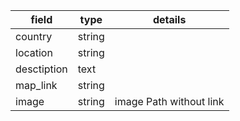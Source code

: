 field               | type              | details
----                | ------            | ------
country             | string            | 
location            | string            | 
desctiption         | text              | 
map_link            | string            | 
image               | string            |  image Path without link